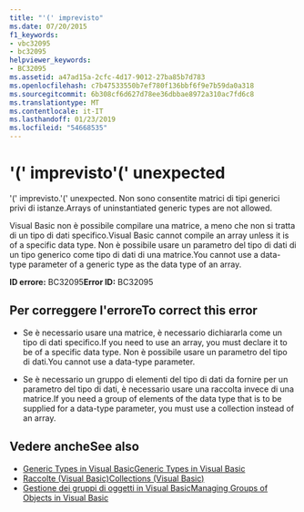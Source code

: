 ```yaml
---
title: "'(' imprevisto"
ms.date: 07/20/2015
f1_keywords:
- vbc32095
- bc32095
helpviewer_keywords:
- BC32095
ms.assetid: a47ad15a-2cfc-4d17-9012-27ba85b7d783
ms.openlocfilehash: c7b47533550b7ef780f136bbf6f9e7b59da0a318
ms.sourcegitcommit: 6b308cf6d627d78ee36dbbae8972a310ac7fd6c8
ms.translationtype: MT
ms.contentlocale: it-IT
ms.lasthandoff: 01/23/2019
ms.locfileid: "54668535"
---
```

# <a name="-unexpected"></a><span data-ttu-id="4b4a3-102">'(' imprevisto</span><span class="sxs-lookup"><span data-stu-id="4b4a3-102">'(' unexpected</span></span>
<span data-ttu-id="4b4a3-103">'(' imprevisto.</span><span class="sxs-lookup"><span data-stu-id="4b4a3-103">'(' unexpected.</span></span> <span data-ttu-id="4b4a3-104">Non sono consentite matrici di tipi generici privi di istanze.</span><span class="sxs-lookup"><span data-stu-id="4b4a3-104">Arrays of uninstantiated generic types are not allowed.</span></span>  
  
 <span data-ttu-id="4b4a3-105">Visual Basic non è possibile compilare una matrice, a meno che non si tratta di un tipo di dati specifico.</span><span class="sxs-lookup"><span data-stu-id="4b4a3-105">Visual Basic cannot compile an array unless it is of a specific data type.</span></span> <span data-ttu-id="4b4a3-106">Non è possibile usare un parametro del tipo di dati di un tipo generico come tipo di dati di una matrice.</span><span class="sxs-lookup"><span data-stu-id="4b4a3-106">You cannot use a data-type parameter of a generic type as the data type of an array.</span></span>  
  
 <span data-ttu-id="4b4a3-107">**ID errore:** BC32095</span><span class="sxs-lookup"><span data-stu-id="4b4a3-107">**Error ID:** BC32095</span></span>  
  
## <a name="to-correct-this-error"></a><span data-ttu-id="4b4a3-108">Per correggere l'errore</span><span class="sxs-lookup"><span data-stu-id="4b4a3-108">To correct this error</span></span>  
  
-   <span data-ttu-id="4b4a3-109">Se è necessario usare una matrice, è necessario dichiararla come un tipo di dati specifico.</span><span class="sxs-lookup"><span data-stu-id="4b4a3-109">If you need to use an array, you must declare it to be of a specific data type.</span></span> <span data-ttu-id="4b4a3-110">Non è possibile usare un parametro del tipo di dati.</span><span class="sxs-lookup"><span data-stu-id="4b4a3-110">You cannot use a data-type parameter.</span></span>  
  
-   <span data-ttu-id="4b4a3-111">Se è necessario un gruppo di elementi del tipo di dati da fornire per un parametro del tipo di dati, è necessario usare una raccolta invece di una matrice.</span><span class="sxs-lookup"><span data-stu-id="4b4a3-111">If you need a group of elements of the data type that is to be supplied for a data-type parameter, you must use a collection instead of an array.</span></span>  
  
## <a name="see-also"></a><span data-ttu-id="4b4a3-112">Vedere anche</span><span class="sxs-lookup"><span data-stu-id="4b4a3-112">See also</span></span>
- [<span data-ttu-id="4b4a3-113">Generic Types in Visual Basic</span><span class="sxs-lookup"><span data-stu-id="4b4a3-113">Generic Types in Visual Basic</span></span>](../../visual-basic/programming-guide/language-features/data-types/generic-types.md)
- [<span data-ttu-id="4b4a3-114">Raccolte (Visual Basic)</span><span class="sxs-lookup"><span data-stu-id="4b4a3-114">Collections (Visual Basic)</span></span>](~/docs/visual-basic/programming-guide/concepts/collections.md)
- [<span data-ttu-id="4b4a3-115">Gestione dei gruppi di oggetti in Visual Basic</span><span class="sxs-lookup"><span data-stu-id="4b4a3-115">Managing Groups of Objects in Visual Basic</span></span>](https://msdn.microsoft.com/library/50be4910-4732-4d5f-a18a-055a162e9037)
